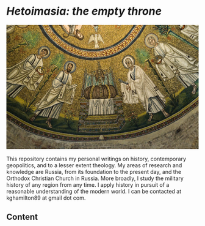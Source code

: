 # <i>Hetoimasia: the empty throne</i>

![](/writing/images/title.jpg)

This repository contains my personal writings on history, contemporary geopolitics, and to a lesser extent theology. My areas of research and knowledge are Russia, from its foundation to the present day, and the Orthodox Christian Church in Russia. More broadly, I study the military history of any region from any time. I apply history in pursuit of a reasonable understanding of the modern world.
I can be contacted at kghamilton89 at gmail dot com.


## Content


